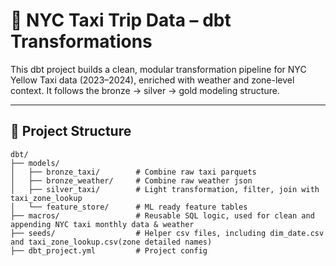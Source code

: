 # 🗽 NYC Taxi Trip Data – dbt Transformations

This dbt project builds a clean, modular transformation pipeline for NYC Yellow Taxi data (2023–2024), enriched with weather and zone-level context. It follows the bronze → silver → gold modeling structure.

---

## 🔧 Project Structure

```text
dbt/
├── models/
│   ├── bronze_taxi/        # Combine raw taxi parquets
│   ├── bronze_weather/     # Combine raw weather json
│   ├── silver_taxi/        # Light transformation, filter, join with taxi_zone_lookup
│   └── feature_store/      # ML ready feature tables
├── macros/                 # Reusable SQL logic, used for clean and appending NYC taxi monthly data & weather
├── seeds/                  # Helper csv files, including dim_date.csv and taxi_zone_lookup.csv(zone detailed names)
├── dbt_project.yml         # Project config

